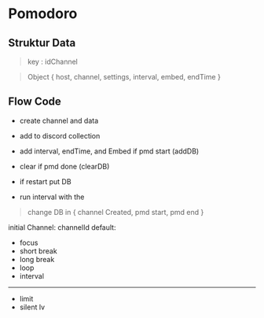 # Pomodoro

## Struktur Data

> key : idChannel

> Object
{
  host, channel, settings, interval, embed, endTime
}

## Flow Code

- create channel and data
- add to discord collection
- add interval, endTime, and Embed if pmd start (addDB)
- clear if pmd done (clearDB)

- if restart put DB
- run interval with the 

> change DB in { channel Created, pmd start, pmd end }


initial Channel: channelId
default: 
- focus
- short break
- long break
- loop
- interval
---
- limit
- silent lv